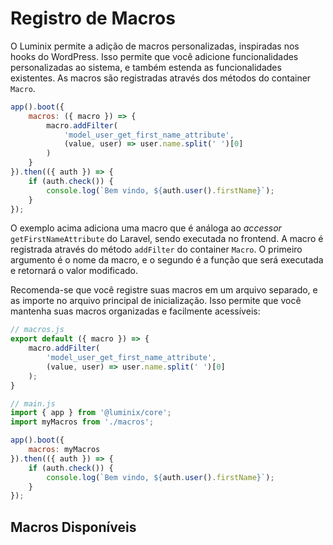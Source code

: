 # Registro de Macros

O Luminix permite a adição de macros personalizadas, inspiradas nos hooks do WordPress. Isso permite que você adicione funcionalidades personalizadas ao sistema, e também estenda as funcionalidades existentes. As macros são registradas através dos métodos do container `Macro`.

```javascript
app().boot({
    macros: ({ macro }) => {
        macro.addFilter(
            'model_user_get_first_name_attribute',
            (value, user) => user.name.split(' ')[0]
        )
    }
}).then(({ auth }) => {
    if (auth.check()) {
        console.log(`Bem vindo, ${auth.user().firstName}`);
    }
});
```

O exemplo acima adiciona uma macro que é análoga ao *accessor* `getFirstNameAttribute` do Laravel, sendo executada no frontend. A macro é registrada através do método `addFilter` do container `Macro`. O primeiro argumento é o nome da macro, e o segundo é a função que será executada e retornará o valor modificado.

Recomenda-se que você registre suas macros em um arquivo separado, e as importe no arquivo principal de inicialização. Isso permite que você mantenha suas macros organizadas e facilmente acessíveis:

```javascript
// macros.js
export default ({ macro }) => {
    macro.addFilter(
        'model_user_get_first_name_attribute',
        (value, user) => user.name.split(' ')[0]
    );
}
```

```javascript
// main.js
import { app } from '@luminix/core';
import myMacros from './macros';

app().boot({
    macros: myMacros
}).then(({ auth }) => {
    if (auth.check()) {
        console.log(`Bem vindo, ${auth.user().firstName}`);
    }
});
```

## Macros Disponíveis

